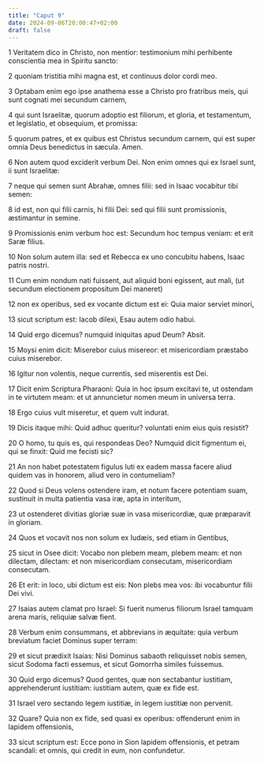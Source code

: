 ```yaml
---
title: "Caput 9"
date: 2024-09-06T20:00:47+02:00
draft: false
---
```



1 Veritatem dico in Christo, non mentior: testimonium mihi perhibente conscientia mea in Spiritu sancto:

2 quoniam tristitia mihi magna est, et continuus dolor cordi meo.

3 Optabam enim ego ipse anathema esse a Christo pro fratribus meis, qui sunt cognati mei secundum carnem,

4 qui sunt Israelitæ, quorum adoptio est filiorum, et gloria, et testamentum, et legislatio, et obsequium, et promissa:

5 quorum patres, et ex quibus est Christus secundum carnem, qui est super omnia Deus benedictus in sæcula. Amen.

6 Non autem quod exciderit verbum Dei. Non enim omnes qui ex Israel sunt, ii sunt Israelitæ:

7 neque qui semen sunt Abrahæ, omnes filii: sed in Isaac vocabitur tibi semen:

8 id est, non qui filii carnis, hi filii Dei: sed qui filii sunt promissionis, æstimantur in semine.

9 Promissionis enim verbum hoc est: Secundum hoc tempus veniam: et erit Saræ filius.

10 Non solum autem illa: sed et Rebecca ex uno concubitu habens, Isaac patris nostri.

11 Cum enim nondum nati fuissent, aut aliquid boni egissent, aut mali, (ut secundum electionem propositum Dei maneret)

12 non ex operibus, sed ex vocante dictum est ei: Quia maior serviet minori,

13 sicut scriptum est: Iacob dilexi, Esau autem odio habui.

14 Quid ergo dicemus? numquid iniquitas apud Deum? Absit.

15 Moysi enim dicit: Miserebor cuius misereor: et misericordiam præstabo cuius miserebor.

16 Igitur non volentis, neque currentis, sed miserentis est Dei.

17 Dicit enim Scriptura Pharaoni: Quia in hoc ipsum excitavi te, ut ostendam in te virtutem meam: et ut annuncietur nomen meum in universa terra.

18 Ergo cuius vult miseretur, et quem vult indurat.

19 Dicis itaque mihi: Quid adhuc queritur? voluntati enim eius quis resistit?

20 O homo, tu quis es, qui respondeas Deo? Numquid dicit figmentum ei, qui se finxit: Quid me fecisti sic?

21 An non habet potestatem figulus luti ex eadem massa facere aliud quidem vas in honorem, aliud vero in contumeliam?

22 Quod si Deus volens ostendere iram, et notum facere potentiam suam, sustinuit in multa patientia vasa iræ, apta in interitum,

23 ut ostenderet divitias gloriæ suæ in vasa misericordiæ, quæ præparavit in gloriam.

24 Quos et vocavit nos non solum ex Iudæis, sed etiam in Gentibus,

25 sicut in Osee dicit: Vocabo non plebem meam, plebem meam: et non dilectam, dilectam: et non misericordiam consecutam, misericordiam consecutam.

26 Et erit: in loco, ubi dictum est eis: Non plebs mea vos: ibi vocabuntur filii Dei vivi.

27 Isaias autem clamat pro Israel: Si fuerit numerus filiorum Israel tamquam arena maris, reliquiæ salvæ fient.

28 Verbum enim consummans, et abbrevians in æquitate: quia verbum breviatum faciet Dominus super terram:

29 et sicut prædixit Isaias: Nisi Dominus sabaoth reliquisset nobis semen, sicut Sodoma facti essemus, et sicut Gomorrha similes fuissemus.

30 Quid ergo dicemus? Quod gentes, quæ non sectabantur iustitiam, apprehenderunt iustitiam: iustitiam autem, quæ ex fide est.

31 Israel vero sectando legem iustitiæ, in legem iustitiæ non pervenit.

32 Quare? Quia non ex fide, sed quasi ex operibus: offenderunt enim in lapidem offensionis,

33 sicut scriptum est: Ecce pono in Sion lapidem offensionis, et petram scandali: et omnis, qui credit in eum, non confundetur.

